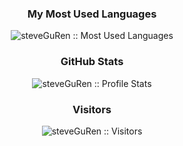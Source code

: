 <!-- top langs -->
<h3 align="center">My Most Used Languages</h3>
<p align="center">
  <img src="https://github-readme-stats.vercel.app/api/top-langs/?username=steveGuRen&langs_count=10&theme=tokyonight" alt="steveGuRen :: Most Used Languages"/>
</p>

<!-- github stats -->
<h3 align="center">GitHub Stats</h3>
<p align="center">
  <img src="https://github-readme-stats.vercel.app/api?username=steveGuRen&show_icons=true&theme=synthwave" alt="steveGuRen :: Profile Stats"/>
</p>

<!-- visitors -->
<h3 align="center">Visitors</h3>
<p align="center">
  <img src="https://profile-counter.glitch.me/{steveGuRen}/count.svg" alt="steveGuRen :: Visitors"/>
</p>
